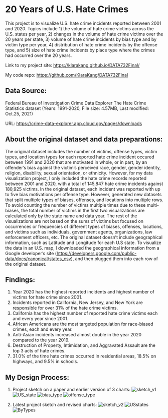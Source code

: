 # 20 Years of U.S. Hate Crimes
This project is to visualize U.S. hate crime incidents reported between 2001 and 2020.
Topics include 1) the volume of hate crime victims across the U.S. states per year, 2) changes in the volume of hate crime victims over the 20 years per state, 3) volume of hate crime incidents by bias type and by victim type per year, 4) distribution of hate crime incidents by the offense type, and 5) size of hate crime incidents by place type where the crimes had occurred over the 20 years.  

Link to my project site: https://klarakang.github.io/DATA732Final/

My code repo: https://github.com/KlaraKang/DATA732Final

## Data Source: 
Federal Bureau of Investigation Crime Data Explorer
The Hate Crime Statistics dataset (Years: 1991-2020, File size: 4.57MB, Last modified: Oct.25, 2021)

URL: https://crime-data-explorer.app.cloud.gov/pages/downloads

## About the original dataset and data preparations:
The original dataset includes the number of victims, offense types, victim types, and location types for each reported hate crime incident occured between 1991 and 2020 that are motivated in whole, or in part, by an offender’s bias against the victim’s perceived race, gender, gender identity, religion, disability, sexual orientation, or ethnicity. However, for my data visualization project, I only included the hate crime records reported between 2001 and 2020, with a total of 145,847 hate crime incidents against 180,925 victims. 
In the original dataset, each incident was reported with up to five bias motivations per offense type. However, generated new datasets that split multiple types of biases, offenses, and locations into multiple rows. To avoid counting the number of victims multiple times due to these multi-biases, the total number of victims in the first two visualizations are calculated only by the state name and data year. The rest of the visualizations are not based on the sums of victims but focused on occurrences or frequencies of different types of biases, offenses, locations, and victims such as individuals, government agents, organizations, law enforcement officers, etc.
The original dataset doesn’t include geographical information, such as Latitude and Longitude for each U.S state. To visualize the data in an U.S. map, I downloaded the geographical information from a Google developer’s site (https://developers.google.com/public-data/docs/canonical/states_csv), and then plugged them into each row of the original dataset.  

## Findings:
1. Year 2020 has the highest reported incidents and highest number of victims for hate crime since 2001.
2. Incidents reported in California, New Jersey, and New York are responsible for over 31% of the hate crime victims.
3. California has the highest number of reported hate crime victims each and every year since 2001.
4. African Americans are the most targeted population for race-biased crimes, each and every year.
5. Anti-Asian incidents increased almost double in the year 2020 compared to the year 2019.
6. Destruction of Property, Intimidation, and Aggravated Assault are the top 3 acts of hate crimes.
7. 31.0% of the time hate crimes occurred in residential areas, 18.5% on highways, and 9.5% in schools.

## My Design Process:
1. Project sketch on a paper and earlier version of 3 charts:
![sketch_v1](https://user-images.githubusercontent.com/88803111/168944077-323894cf-2439-4615-8ed2-d839b5f330e2.jpg)
![US_state](https://user-images.githubusercontent.com/88803111/168944085-40d42ba4-eee1-40aa-aebd-c69b2f08745e.jpg)
![bias_type](https://user-images.githubusercontent.com/88803111/168944114-3a0a658b-9980-4c2b-baf4-dc4a3f90dcef.jpg)
![offense_type](https://user-images.githubusercontent.com/88803111/168944117-f88802b3-1b5a-48d7-a721-326d6d6a1b00.jpg)

2. Latest project sketch and revised charts:
![sketch_v2](https://user-images.githubusercontent.com/88803111/168944140-c22cc9e3-98ae-458c-bfcd-8a0b8a6568b7.jpg)
![USstates](https://user-images.githubusercontent.com/88803111/168944149-d7713e06-f6e8-48f5-a36e-49221dc1a016.jpg)
![ByTypes](https://user-images.githubusercontent.com/88803111/168944164-b35b8988-785e-415d-a09d-f376f10df5fc.jpg)
